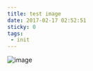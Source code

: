```yaml
---
title: test image
date: 2017-02-17 02:52:51
sticky: 0
tags:
 - init
---
```

![image](/uploads/snapshot.png)